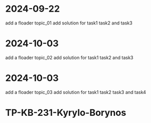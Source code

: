 # 2024-09-22
add a floader topic_01
add solution for task1 task2 and task3

# 2024-10-03
add a floader topic_02
add solution for task1 task2 and task3

# 2024-10-03
add a floader topic_03
add solution for task1 task2 task3 and task4

# TP-KB-231-Kyrylo-Borynos